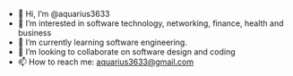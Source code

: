 - 👋 Hi, I’m @aquarius3633
- 👀 I’m interested in software technology, networking, finance, health and business
- 🌱 I’m currently learning software engineering. 
- 💞️ I’m looking to collaborate on software design and coding
- 📫 How to reach me: aquarius3633@gmail.com

<!---
aquarius3633/aquarius3633 is a ✨ special ✨ repository because its `README.md` (this file) appears on your GitHub profile.
You can click the Preview link to take a look at your changes.
--->
